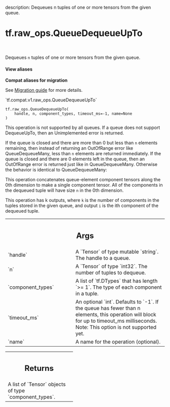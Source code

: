 description: Dequeues n tuples of one or more tensors from the given queue.

<div itemscope itemtype="http://developers.google.com/ReferenceObject">
<meta itemprop="name" content="tf.raw_ops.QueueDequeueUpTo" />
<meta itemprop="path" content="Stable" />
</div>

# tf.raw_ops.QueueDequeueUpTo

<!-- Insert buttons and diff -->

<table class="tfo-notebook-buttons tfo-api nocontent" align="left">

</table>



Dequeues `n` tuples of one or more tensors from the given queue.

<section class="expandable">
  <h4 class="showalways">View aliases</h4>
  <p>
<b>Compat aliases for migration</b>
<p>See
<a href="https://www.tensorflow.org/guide/migrate">Migration guide</a> for
more details.</p>
<p>`tf.compat.v1.raw_ops.QueueDequeueUpTo`</p>
</p>
</section>

<pre class="devsite-click-to-copy prettyprint lang-py tfo-signature-link">
<code>tf.raw_ops.QueueDequeueUpTo(
    handle, n, component_types, timeout_ms=-1, name=None
)
</code></pre>



<!-- Placeholder for "Used in" -->

This operation is not supported by all queues.  If a queue does not support
DequeueUpTo, then an Unimplemented error is returned.

If the queue is closed and there are more than 0 but less than `n`
elements remaining, then instead of returning an OutOfRange error like
QueueDequeueMany, less than `n` elements are returned immediately.  If
the queue is closed and there are 0 elements left in the queue, then
an OutOfRange error is returned just like in QueueDequeueMany.
Otherwise the behavior is identical to QueueDequeueMany:

This operation concatenates queue-element component tensors along the
0th dimension to make a single component tensor.  All of the components
in the dequeued tuple will have size `n` in the 0th dimension.

This operation has k outputs, where `k` is the number of components in
the tuples stored in the given queue, and output `i` is the ith
component of the dequeued tuple.

<!-- Tabular view -->
 <table class="responsive fixed orange">
<colgroup><col width="214px"><col></colgroup>
<tr><th colspan="2"><h2 class="add-link">Args</h2></th></tr>

<tr>
<td>
`handle`
</td>
<td>
A `Tensor` of type mutable `string`. The handle to a queue.
</td>
</tr><tr>
<td>
`n`
</td>
<td>
A `Tensor` of type `int32`. The number of tuples to dequeue.
</td>
</tr><tr>
<td>
`component_types`
</td>
<td>
A list of `tf.DTypes` that has length `>= 1`.
The type of each component in a tuple.
</td>
</tr><tr>
<td>
`timeout_ms`
</td>
<td>
An optional `int`. Defaults to `-1`.
If the queue has fewer than n elements, this operation
will block for up to timeout_ms milliseconds.
Note: This option is not supported yet.
</td>
</tr><tr>
<td>
`name`
</td>
<td>
A name for the operation (optional).
</td>
</tr>
</table>



<!-- Tabular view -->
 <table class="responsive fixed orange">
<colgroup><col width="214px"><col></colgroup>
<tr><th colspan="2"><h2 class="add-link">Returns</h2></th></tr>
<tr class="alt">
<td colspan="2">
A list of `Tensor` objects of type `component_types`.
</td>
</tr>

</table>

